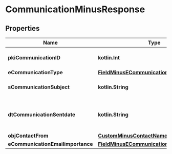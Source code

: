 
# CommunicationMinusResponse

## Properties
Name | Type | Description | Notes
------------ | ------------- | ------------- | -------------
**pkiCommunicationID** | **kotlin.Int** | The unique ID of the Communication. | 
**eCommunicationType** | [**FieldMinusECommunicationType**](FieldMinusECommunicationType.md) |  | 
**sCommunicationSubject** | **kotlin.String** | The Subject of the Communication | 
**dtCommunicationSentdate** | **kotlin.String** | The send date and time at which the Communication was sent. | 
**objContactFrom** | [**CustomMinusContactNameMinusResponse**](CustomMinusContactNameMinusResponse.md) |  | 
**eCommunicationEmailimportance** | [**FieldMinusECommunicationEmailimportance**](FieldMinusECommunicationEmailimportance.md) |  |  [optional]



